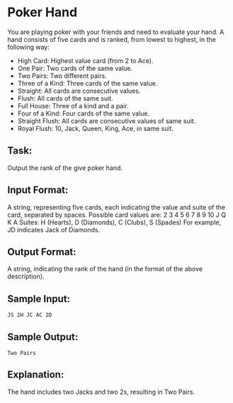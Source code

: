 # Poker Hand

You are playing poker with your friends and need to evaluate your hand. 
A hand consists of five cards and is ranked, from lowest to highest, in the following way:
- High Card: Highest value card (from 2 to Ace).
- One Pair: Two cards of the same value.
- Two Pairs: Two different pairs.
- Three of a Kind: Three cards of the same value.
- Straight: All cards are consecutive values.
- Flush: All cards of the same suit.
- Full House: Three of a kind and a pair.
- Four of a Kind: Four cards of the same value.
- Straight Flush: All cards are consecutive values of same suit.
- Royal Flush: 10, Jack, Queen, King, Ace, in same suit. 

## Task:
Output the rank of the give poker hand. 

## Input Format: 
A string, representing five cards, each indicating the value and suite of the card, separated by spaces. 
Possible card values are: 2 3 4 5 6 7 8 9 10 J Q K A
Suites:  H (Hearts), D (Diamonds), C (Clubs), S (Spades)
For example, JD indicates Jack of Diamonds. 

## Output Format:
A string, indicating the rank of the hand (in the format of the above description). 

## Sample Input:

```
JS 2H JC AC 2D
```

## Sample Output: 

```
Two Pairs
```

## Explanation: 
The hand includes two Jacks and two 2s, resulting in Two Pairs.
